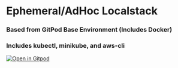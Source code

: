 # Ephemeral/AdHoc Localstack
### Based from GitPod Base Environment (Includes Docker)
### Includes kubectl, minikube, and aws-cli

[![Open in Gitpod](https://img.shields.io/badge/Gitpod-ready--to--code-blue?logo=gitpod)](https://gitpod.io/#https://github.com/bfs-io/gitpod-localstack-kubectl-minikube)
